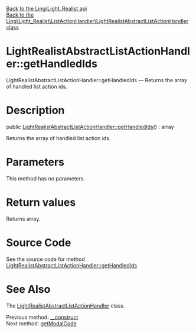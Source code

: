 [Back to the Ling/Light_Realist api](https://github.com/lingtalfi/Light_Realist/blob/master/doc/api/Ling/Light_Realist.md)<br>
[Back to the Ling\Light_Realist\ListActionHandler\LightRealistAbstractListActionHandler class](https://github.com/lingtalfi/Light_Realist/blob/master/doc/api/Ling/Light_Realist/ListActionHandler/LightRealistAbstractListActionHandler.md)


LightRealistAbstractListActionHandler::getHandledIds
================



LightRealistAbstractListActionHandler::getHandledIds — Returns the array of handled list action ids.




Description
================


public [LightRealistAbstractListActionHandler::getHandledIds](https://github.com/lingtalfi/Light_Realist/blob/master/doc/api/Ling/Light_Realist/ListActionHandler/LightRealistAbstractListActionHandler/getHandledIds.md)() : array




Returns the array of handled list action ids.




Parameters
================

This method has no parameters.


Return values
================

Returns array.








Source Code
===========
See the source code for method [LightRealistAbstractListActionHandler::getHandledIds](https://github.com/lingtalfi/Light_Realist/blob/master/ListActionHandler/LightRealistAbstractListActionHandler.php#L31-L34)


See Also
================

The [LightRealistAbstractListActionHandler](https://github.com/lingtalfi/Light_Realist/blob/master/doc/api/Ling/Light_Realist/ListActionHandler/LightRealistAbstractListActionHandler.md) class.

Previous method: [__construct](https://github.com/lingtalfi/Light_Realist/blob/master/doc/api/Ling/Light_Realist/ListActionHandler/LightRealistAbstractListActionHandler/__construct.md)<br>Next method: [getModalCode](https://github.com/lingtalfi/Light_Realist/blob/master/doc/api/Ling/Light_Realist/ListActionHandler/LightRealistAbstractListActionHandler/getModalCode.md)<br>

